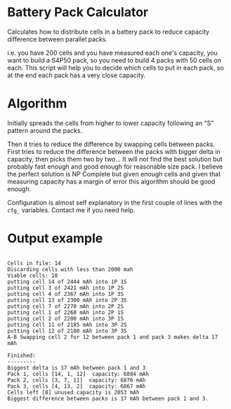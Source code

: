 # Battery Pack Calculator
Calculates how to distribute cells in a battery pack to reduce capacity difference between parallel packs.

i.e. you have 200 cells and you have measured each one's capacity, you want to build a S4P50 pack, so you need to
build 4 packs with 50 cells on each. This script will help you to decide which cells to put in each pack, 
so at the end each pack has a very close capacity.

# Algorithm

Initially spreads the cells from higher to lower capacity following an "S" pattern around the packs.


Then it tries to reduce the difference by swapping cells between packs. First  tries to reduce the difference between
the packs with bigger delta in capacity, then picks them two by two... 
It will not find the best solution but probably fast enough and good enough for reasonable size pack. I believe
the perfect solution is NP Complete but given enough cells and given that measuring capacity has a margin of error
this algorithm should be good enough.


Configuration is almost self explanatory in the first couple of lines with the `cfg_` variables. Contact me if you 
need help.

# Output example

```

Cells in file: 14
Discarding cells with less than 2000 mah
Viable cells: 10
putting cell 14 of 2444 mAh into 1P 1S
putting cell 3 of 2421 mAh into 1P 2S
putting cell 4 of 2367 mAh into 1P 3S
putting cell 13 of 2300 mAh into 2P 3S
putting cell 7 of 2270 mAh into 2P 2S
putting cell 1 of 2260 mAh into 2P 1S
putting cell 2 of 2200 mAh into 3P 1S
putting cell 11 of 2185 mAh into 3P 2S
putting cell 12 of 2180 mAh into 3P 3S
A-B Swapping cell 2 for 12 between pack 1 and pack 3 makes delta 17 mAh

Finished:
---------
Biggest delta is 17 mAh between pack 1 and 3
Pack 1, cells [14, 1, 12]  capacity: 6884 mAh
Pack 2, cells [3, 7, 11]  capacity: 6876 mAh
Pack 3, cells [4, 13, 2]  capacity: 6867 mAh
Cells left [8] unused capacity is 2053 mAh
Biggest difference between packs is 17 mAh between pack 1 and 3.

```